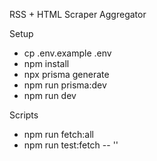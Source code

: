 RSS + HTML Scraper Aggregator

Setup
- cp .env.example .env
- npm install
- npx prisma generate
- npm run prisma:dev
- npm run dev

Scripts
- npm run fetch:all
- npm run test:fetch -- <url> '<rules-json>'